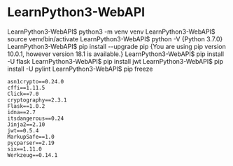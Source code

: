 # LearnPython3-WebAPI

LearnPython3-WebAPI$ python3 -m venv venv
LearnPython3-WebAPI$ source venv/bin/activate
LearnPython3-WebAPI$ python -V {Python 3.7.0}
LearnPython3-WebAPI$ pip install --upgrade pip {You are using pip version 10.0.1, however version 18.1 is available.}
LearnPython3-WebAPI$ pip install -U flask
LearnPython3-WebAPI$ pip install jwt
LearnPython3-WebAPI$ pip install -U pylint
LearnPython3-WebAPI$ pip freeze

    asn1crypto==0.24.0
    cffi==1.11.5
    Click==7.0
    cryptography==2.3.1
    Flask==1.0.2
    idna==2.7
    itsdangerous==0.24
    Jinja2==2.10
    jwt==0.5.4
    MarkupSafe==1.0
    pycparser==2.19
    six==1.11.0
    Werkzeug==0.14.1

